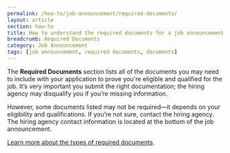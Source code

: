 ```yaml
---
permalink: /how-to/job-announcement/required-documents/
layout: article
section: how-to
title: How to understand the required documents for a job announcement
breadcrumb: Required Documents
category: Job Announcement
tags: [job announcement, required documents, documents]
---
```


The **Required Documents** section lists all of the documents you may need to include with your application to prove you're eligible and qualified for the job. It’s very important you submit the right documentation; the hiring agency may disqualify you if you’re missing information.

However, some documents listed may not be required—it depends on your eligibility and qualifications. If you’re not sure, contact the hiring agency. The hiring agency contact information is located at the bottom of the job announcement.

[Learn more about the types of required documents](../../../faq/application/documents/).
